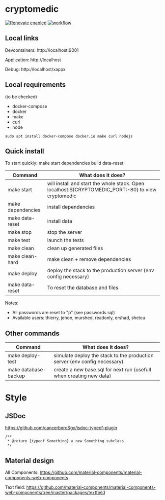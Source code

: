 # cryptomedic

[![Renovate enabled](https://img.shields.io/badge/renovate-enabled-brightgreen.svg)](https://renovatebot.com/)
[![workflow](https://github.com/jehon/cryptomedic/actions/workflows/workflow.yml/badge.svg)](https://github.com/jehon/cryptomedic/actions/workflows/workflow.yml)

## Local links

Devcontainers: http://localhost:9001

Application: http://localhost

Debug: http://localhost/xappx

## Local requirements

(to be checked)

- docker-compose
- docker
- make
- curl
- node

```lang=bash
sudo apt install docker-compose docker.io make curl nodejs
```

## Quick install

To start quickly:
make start dependencies build data-reset

| Command    | What does it does?
|------------|----------------------
| make start | will install and start the whole stack. Open localhost:${CRYPTOMEDIC_PORT:-80} to view cryptomedic
| make dependencies | install dependencies
| make data-reset | install data
| make stop  | stop the server
| make test  | launch the tests
| make clean | clean up generated files
| make clean-hard | make clean + remove dependencies
| make deploy | deploy the stack to the production server (env config necessary)
| make data-reset | To reset the database and files

Notes:
- All passwords are reset to "p" (see passwords.sql)
- Available users: thierry, jehon, murshed, readonly, ershad, shetou

## Other commands

| Command    | What does it does?
|------------|----------------------
| make deploy-test | simulate deploy the stack to the production server (env config necessary)
| make database-backup | create a new base.sql for next run (usefull when creating new data)

# Style

## JSDoc
https://github.com/cancerberoSgx/jsdoc-typeof-plugin

```lang=javascript
/**
 * @return {typeof Something} a new Something subclass
 */
```
## Material design

All Components: https://github.com/material-components/material-components-web-components

Text field: https://github.com/material-components/material-components-web-components/tree/master/packages/textfield
